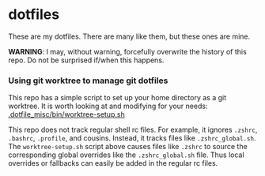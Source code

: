 # dotfiles
These are my dotfiles. There are many like them, but these ones are mine.

**WARNING**: I may, without warning, forcefully overwrite the history
of this repo.  Do not be surprised if/when this happens.

### Using git worktree to manage git dotfiles

This repo has a simple script to set up your home directory as a git worktree.
It is worth looking at and modifying for your needs: [.dotfile_misc/bin/worktree-setup.sh](.dotfile_misc/bin/worktree-setup.sh)

This repo does not track regular shell rc files. For example, it ignores `.zshrc`, `.bashrc`, `.profile`, and cousins. Instead, it tracks
files like `.zshrc_global.sh`. The `worktree-setup.sh` script above causes files like `.zshrc` to source the corresponding global overrides
like the `.zshrc_global.sh` file. Thus local overrides or fallbacks can easily be added in the regular rc files.
